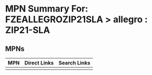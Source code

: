 



# MPN Summary For: FZEALLEGROZIP21SLA > allegro : ZIP21-SLA

## MPNs
  

|MPN|Direct Links|Search Links|
| :--- | :--- | :--- |
||||
